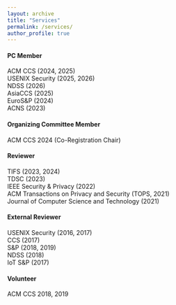 ```yaml
---
layout: archive
title: "Services"
permalink: /services/
author_profile: true
---
```


#### PC Member
ACM CCS (2024, 2025)  
USENIX Security (2025, 2026)  
NDSS (2026)  
AsiaCCS (2025)  
EuroS&P (2024)  
ACNS (2023)

#### Organizing Committee Member
ACM CCS 2024 (Co-Registration Chair)

#### Reviewer
TIFS (2023, 2024)  
TDSC (2023)  
IEEE Security & Privacy (2022)  
ACM Transactions on Privacy and Security (TOPS, 2021)  
Journal of Computer Science and Technology (2021)  

#### External Reviewer
USENIX Security (2016, 2017)  
CCS (2017)  
S&P (2018, 2019)  
NDSS (2018)  
IoT S&P (2017)

#### Volunteer
ACM CCS 2018, 2019

